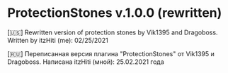 # ProtectionStones v.1.0.0 (rewritten)

[🇺🇸]
Rewritten version of protection stones by Vik1395 and Dragoboss.
Written by itzHiti (me): 02/25/2021

[🇷🇺]
Переписанная версия плагина "ProtectionStones" от Vik1395 и Dragoboss.
Написана itzHiti (мной): 25.02.2021 года

